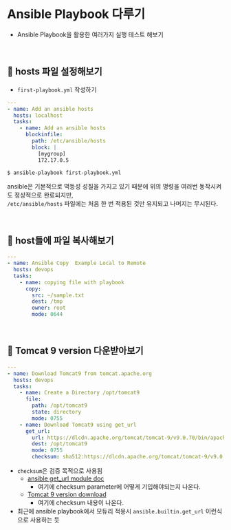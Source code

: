# Ansible Playbook 다루기

- Ansible Playbook을 활용한 여러가지 실행 테스트 해보기

<br>

## :pushpin: hosts 파일 설정해보기
- `first-playbook.yml` 작성하기
```yml
---
- name: Add an ansible hosts
  hosts: localhost
  tasks:
    - name: Add an ansible hosts
      blockinfile:
        path: /etc/ansible/hosts
        block: |
          [mygroup]
          172.17.0.5
```
```shell
$ ansible-playbook first-playbook.yml
```
ansible은 기본적으로 멱등성 성질을 가지고 있기 때문에 위의 명령을 여러번 동작시켜도 정상적으로 완료되지만,  
`/etc/ansible/hosts` 파일에는 처음 한 번 적용된 것만 유지되고 나머지는 무시된다.

<br>

## :pushpin: host들에 파일 복사해보기

```yml
---
- name: Ansible Copy  Example Local to Remote
  hosts: devops
  tasks:
    - name: copying file with playbook
      copy:
        src: ~/sample.txt
        dest: /tmp
        owner: root
        mode: 0644
```

<br>

## :pushpin: Tomcat 9 version 다운받아보기
```yml
---
- name: Download Tomcat9 from tomcat.apache.org
  hosts: devops
  tasks:
    - name: Create a Directory /opt/tomcat9
      file:
        path: /opt/tomcat9
        state: directory
        mode: 0755
    - name: Download Tomcat9 using get_url
      get_url:
        url: https://dlcdn.apache.org/tomcat/tomcat-9/v9.0.70/bin/apache-tomcat-9.0.70.tar.gz
        dest: /opt/tomcat9
        mode: 0755
        checksum: sha512:https://dlcdn.apache.org/tomcat/tomcat-9/v9.0.70/bin/apache-tomcat-9.0.70.tar.gz.sha512
```
- `checksum`은 검증 목적으로 사용됨
  - [ansible get_url module doc](https://docs.ansible.com/ansible/latest/collections/ansible/builtin/get_url_module.html)
    - 여기에 checksum parameter에 어떻게 기입해야되는지 나온다.
  - [Tomcat 9 version download](https://tomcat.apache.org/download-90.cgi)
    - 여기에 checksum 내용이 나온다.
- 최근에 ansible playbook에서 모듀리 적용시 `ansible.builtin.get_url` 이런식으로 사용하는 듯
